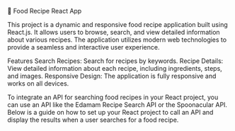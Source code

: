 🍲 Food Recipe React App

This project is a dynamic and responsive food recipe application built using React.js. It allows users to browse, search, and view detailed information about various recipes. The application utilizes modern web technologies to provide a seamless and interactive user experience.

Features
Search Recipes: Search for recipes by keywords.
Recipe Details: View detailed information about each recipe, including ingredients, steps, and images.
Responsive Design: The application is fully responsive and works on all devices.


To integrate an API for searching food recipes in your React project, you can use an API like the Edamam Recipe Search API or the Spoonacular API. Below is a guide on how to set up your React project to call an API and display the results when a user searches for a food recipe.
